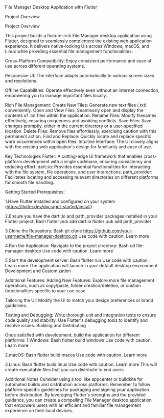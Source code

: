 File Manager Desktop Application with Flutter

Project Overview

Project Overview

This project builds a feature-rich File Manager desktop application using Flutter, designed to seamlessly complement the existing web application experience. It delivers native-looking UIs across Windows, macOS, and Linux while providing essential file management functionalities:

Cross-Platform Compatibility: Enjoy consistent performance and ease of use across different operating systems.

Responsive UI: The interface adapts automatically to various screen sizes and resolutions.

Offline Capabilities: Operate effectively even without an internet connection, empowering you to manage important files locally.


Rich File Management:
Create New Files: Generate new text files (.txt) conveniently.
Open and View Files: Seamlessly open and display the contents of .txt files within the application.
Rename Files: Modify filenames effectively, ensuring uniqueness and avoiding conflicts.
Save Files: Save changes promptly, either in the current directory or a user-specified location.
Delete Files: Remove files effortlessly, exercising caution with this permanent action.
Find and Replace: Quickly locate and replace specific word occurrences within open files.
Intuitive Interface: The UI closely aligns with the existing web application's design for familiarity and ease of use.

Key Technologies
Flutter: A cutting-edge UI framework that enables cross-platform development with a single codebase, ensuring consistency and reducing effort.
dart::io: Provides essential functionalities for interacting with the file system, file operations, and user interactions.
path_provider: Facilitates locating and accessing relevant directories on different platforms for smooth file handling.


Getting Started
Prerequisites:

1.Have Flutter installed and configured on your system (https://flutter.dev/docs/get-started/install).

2.Ensure you have the dart::io and path_provider packages installed in your Flutter project:
Bash
flutter pub add dart:io
flutter pub add path_provider

3.Clone the Repository:
Bash
git clone https://github.com/your-username/file-manager-desktop.git
Use code with caution. Learn more

4.Run the Application:
Navigate to the project directory:
Bash
cd file-manager-desktop
Use code with caution. Learn more

5.Start the development server:
Bash
flutter run
Use code with caution. Learn more
The application will launch in your default desktop environment.
Development and Customization


Additional Features:
Adding New Features: Explore more file management operations, such as copy/paste, folder creation/deletion, or custom functionalities specific to your use case.

Tailoring the UI: Modify the UI to match your design preferences or brand guidelines.

Testing and Debugging: Write thorough unit and integration tests to ensure code quality and stability. Use Flutter's debugging tools to identify and resolve issues.
Building and Distributing

Once satisfied with development, build the application for different platforms:
1.Windows:
Bash
flutter build windows
Use code with caution. Learn more

2.macOS:
Bash
flutter build macos
Use code with caution. Learn more

3.Linux:
Bash
flutter build linux
Use code with caution. Learn more
This will create executable files that you can distribute to end users.

Additional Notes
Consider using a tool like appcenter or buildkite for automated builds and distribution across platforms.
Remember to follow platform-specific guidelines for packaging and signing your application before distribution.
By leveraging Flutter's strengths and the provided guidance, you can create a compelling File Manager desktop application that empowers users with an efficient and familiar file management experience on their local devices.
